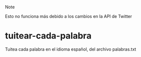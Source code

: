 > [!NOTE]  
> Esto no funciona más debido a los cambios en la API de Twitter

# tuitear-cada-palabra
Tuitea cada palabra en el idioma español, del archivo palabras.txt
